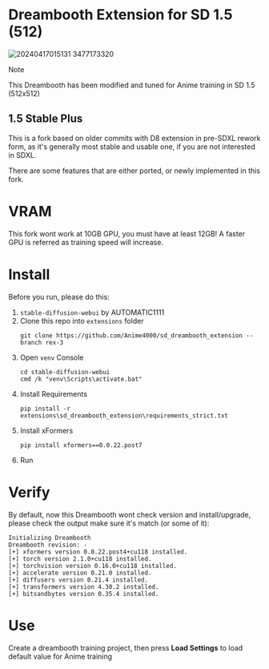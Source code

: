 # Dreambooth Extension for SD 1.5 (512)
![20240417015131 3477173320](https://github.com/Anime4000/sd_dreambooth_extension/assets/1908715/997442f6-0204-4339-8c9f-f7df83d78be7)
> [!NOTE]
> This Dreambooth has been modified and tuned for Anime training in SD 1.5 (512x512)

## 1.5 Stable Plus  
This is a fork based on older commits with D8 extension in pre-SDXL rework form, as it's generally most stable and usable one, if you are not interested in SDXL.

There are some features that are either ported, or newly implemented in this fork.

# VRAM
This fork wont work at 10GB GPU, you must have at least 12GB! A faster GPU is referred as training speed will increase.

# Install
Before you run, please do this:
1. `stable-diffusion-webui` by AUTOMATIC1111
2. Clone this repo into `extensions` folder
   ```
   git clone https://github.com/Anime4000/sd_dreambooth_extension --branch rex-3
   ```
3. Open `venv` Console
   ```
   cd stable-diffusion-webui
   cmd /k "venv\Scripts\activate.bat"
   ```
4. Install Requirements
   ```
   pip install -r extensions\sd_dreambooth_extension\requirements_strict.txt
   ```
5. Install xFormers
   ```
   pip install xformers==0.0.22.post7
   ```
6. Run

# Verify
By default, now this Dreambooth wont check version and install/upgrade, please check the output make sure it's match (or some of it):
```
Initializing Dreambooth
Dreambooth revision: -
[+] xformers version 0.0.22.post4+cu118 installed.
[+] torch version 2.1.0+cu118 installed.
[+] torchvision version 0.16.0+cu118 installed.
[+] accelerate version 0.21.0 installed.
[+] diffusers version 0.21.4 installed.
[+] transformers version 4.30.2 installed.
[+] bitsandbytes version 0.35.4 installed.
```

# Use
Create a dreambooth training project, then press **Load Settings** to load default value for Anime training

